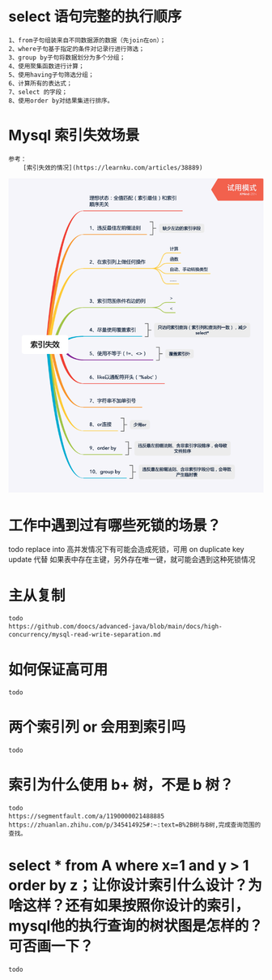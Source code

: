 # select 语句完整的执行顺序

    1、from子句组装来自不同数据源的数据（先join在on）；
    2、where子句基于指定的条件对记录行进行筛选；
    3、group by子句将数据划分为多个分组；
    4、使用聚集函数进行计算；
    5、使用having子句筛选分组；
    6、计算所有的表达式；
    7、select 的字段；
    8、使用order by对结果集进行排序。

# Mysql 索引失效场景

    参考：
        [索引失效的情况](https://learnku.com/articles/38889)

<p align='center'>
    <img src='./images/Mysql 索引失效场景.png'>
</p>

# 工作中遇到过有哪些死锁的场景？

   todo
   replace into 高并发情况下有可能会造成死锁，可用 on duplicate key update 代替
   如果表中存在主键，另外存在唯一键，就可能会遇到这种死锁情况

# 主从复制

    todo
    https://github.com/doocs/advanced-java/blob/main/docs/high-concurrency/mysql-read-write-separation.md

# 如何保证高可用

    todo

# 两个索引列 or 会用到索引吗

    todo

# 索引为什么使用 b+ 树，不是 b 树？

    todo
    https://segmentfault.com/a/1190000021488885
    https://zhuanlan.zhihu.com/p/345414925#:~:text=B%2B树与B树,完成查询范围的查找。

# select * from A where x=1 and y > 1 order by z；让你设计索引什么设计？为啥这样？还有如果按照你设计的索引，mysql他的执行查询的树状图是怎样的？可否画一下？

    todo
